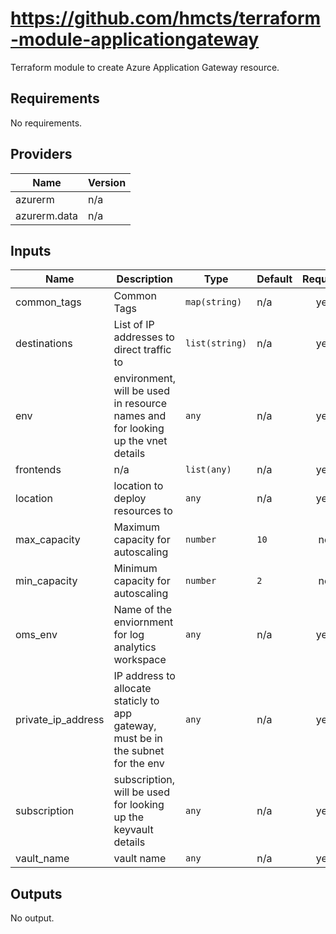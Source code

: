 
# https://github.com/hmcts/terraform-module-applicationgateway

Terraform module to create Azure Application Gateway resource.

## Requirements

No requirements.

## Providers

| Name | Version |
|------|---------|
| azurerm | n/a |
| azurerm.data | n/a |

## Inputs

| Name | Description | Type | Default | Required |
|------|-------------|------|---------|:--------:|
| common\_tags | Common Tags | `map(string)` | n/a | yes |
| destinations | List of IP addresses to direct traffic to | `list(string)` | n/a | yes |
| env | environment, will be used in resource names and for looking up the vnet details | `any` | n/a | yes |
| frontends | n/a | `list(any)` | n/a | yes |
| location | location to deploy resources to | `any` | n/a | yes |
| max\_capacity | Maximum capacity for autoscaling | `number` | `10` | no |
| min\_capacity | Minimum capacity for autoscaling | `number` | `2` | no |
| oms\_env | Name of the enviornment for log analytics workspace | `any` | n/a | yes |
| private\_ip\_address | IP address to allocate staticly to app gateway, must be in the subnet for the env | `any` | n/a | yes |
| subscription | subscription, will be used for looking up the keyvault details | `any` | n/a | yes |
| vault\_name | vault name | `any` | n/a | yes |

## Outputs

No output.

